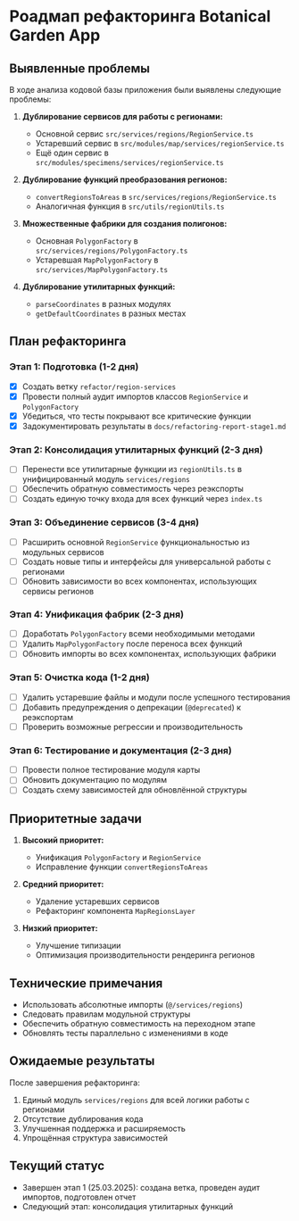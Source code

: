 # Роадмап рефакторинга Botanical Garden App

## Выявленные проблемы

В ходе анализа кодовой базы приложения были выявлены следующие проблемы:

1. **Дублирование сервисов для работы с регионами:**
   - Основной сервис `src/services/regions/RegionService.ts`
   - Устаревший сервис в `src/modules/map/services/regionService.ts`
   - Ещё один сервис в `src/modules/specimens/services/regionService.ts`

2. **Дублирование функций преобразования регионов:**
   - `convertRegionsToAreas` в `src/services/regions/RegionService.ts`
   - Аналогичная функция в `src/utils/regionUtils.ts`

3. **Множественные фабрики для создания полигонов:**
   - Основная `PolygonFactory` в `src/services/regions/PolygonFactory.ts`
   - Устаревшая `MapPolygonFactory` в `src/services/MapPolygonFactory.ts`

4. **Дублирование утилитарных функций:**
   - `parseCoordinates` в разных модулях
   - `getDefaultCoordinates` в разных местах

## План рефакторинга

### Этап 1: Подготовка (1-2 дня)
- [x] Создать ветку `refactor/region-services`
- [x] Провести полный аудит импортов классов `RegionService` и `PolygonFactory`
- [x] Убедиться, что тесты покрывают все критические функции
- [x] Задокументировать результаты в `docs/refactoring-report-stage1.md`

### Этап 2: Консолидация утилитарных функций (2-3 дня)
- [ ] Перенести все утилитарные функции из `regionUtils.ts` в унифицированный модуль `services/regions`
- [ ] Обеспечить обратную совместимость через реэкспорты
- [ ] Создать единую точку входа для всех функций через `index.ts`

### Этап 3: Объединение сервисов (3-4 дня)
- [ ] Расширить основной `RegionService` функциональностью из модульных сервисов
- [ ] Создать новые типы и интерфейсы для универсальной работы с регионами
- [ ] Обновить зависимости во всех компонентах, использующих сервисы регионов

### Этап 4: Унификация фабрик (2-3 дня)
- [ ] Доработать `PolygonFactory` всеми необходимыми методами
- [ ] Удалить `MapPolygonFactory` после переноса всех функций
- [ ] Обновить импорты во всех компонентах, использующих фабрики

### Этап 5: Очистка кода (1-2 дня)
- [ ] Удалить устаревшие файлы и модули после успешного тестирования
- [ ] Добавить предупреждения о депрекации (`@deprecated`) к реэкспортам
- [ ] Проверить возможные регрессии и производительность

### Этап 6: Тестирование и документация (2-3 дня)
- [ ] Провести полное тестирование модуля карты
- [ ] Обновить документацию по модулям
- [ ] Создать схему зависимостей для обновлённой структуры

## Приоритетные задачи

1. **Высокий приоритет:**
   - Унификация `PolygonFactory` и `RegionService`
   - Исправление функции `convertRegionsToAreas`

2. **Средний приоритет:**
   - Удаление устаревших сервисов
   - Рефакторинг компонента `MapRegionsLayer`

3. **Низкий приоритет:**
   - Улучшение типизации
   - Оптимизация производительности рендеринга регионов

## Технические примечания

- Использовать абсолютные импорты (`@/services/regions`)
- Следовать правилам модульной структуры
- Обеспечить обратную совместимость на переходном этапе
- Обновлять тесты параллельно с изменениями в коде

## Ожидаемые результаты

После завершения рефакторинга:
1. Единый модуль `services/regions` для всей логики работы с регионами
2. Отсутствие дублирования кода
3. Улучшенная поддержка и расширяемость
4. Упрощённая структура зависимостей

## Текущий статус
- Завершен этап 1 (25.03.2025): создана ветка, проведен аудит импортов, подготовлен отчет
- Следующий этап: консолидация утилитарных функций
